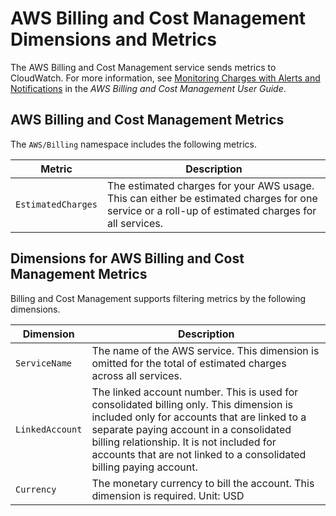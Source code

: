 # AWS Billing and Cost Management Dimensions and Metrics<a name="billing-metricscollected"></a>

The AWS Billing and Cost Management service sends metrics to CloudWatch\. For more information, see [Monitoring Charges with Alerts and Notifications](http://docs.aws.amazon.com/awsaccountbilling/latest/aboutv2/monitor-charges.html) in the *AWS Billing and Cost Management User Guide*\.

## AWS Billing and Cost Management Metrics<a name="billing-metrics"></a>

The `AWS/Billing` namespace includes the following metrics\.


| Metric | Description | 
| --- | --- | 
| `EstimatedCharges` |  The estimated charges for your AWS usage\. This can either be estimated charges for one service or a roll\-up of estimated charges for all services\.  | 

## Dimensions for AWS Billing and Cost Management Metrics<a name="billing-metricdimensions"></a>

Billing and Cost Management supports filtering metrics by the following dimensions\.


| Dimension | Description | 
| --- | --- | 
| `ServiceName` |  The name of the AWS service\. This dimension is omitted for the total of estimated charges across all services\.  | 
| `LinkedAccount` |  The linked account number\. This is used for consolidated billing only\. This dimension is included only for accounts that are linked to a separate paying account in a consolidated billing relationship\. It is not included for accounts that are not linked to a consolidated billing paying account\.  | 
| `Currency` |  The monetary currency to bill the account\. This dimension is required\. Unit: USD  | 